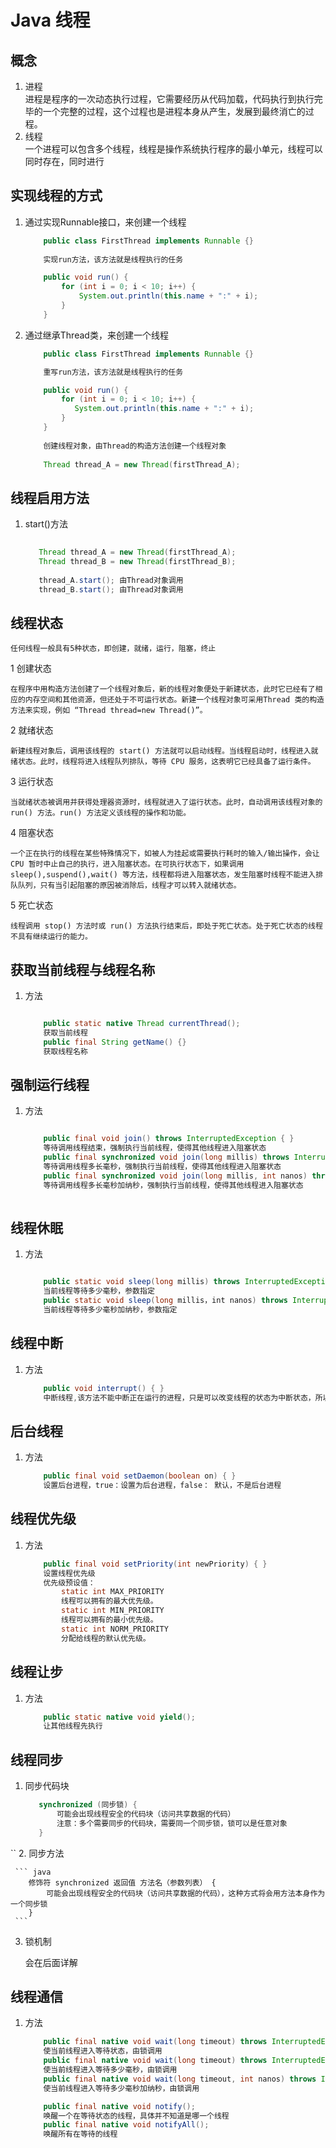 # Java 线程

## 概念
    
1. 进程  
    进程是程序的一次动态执行过程，它需要经历从代码加载，代码执行到执行完毕的一个完整的过程，这个过程也是进程本身从产生，发展到最终消亡的过程。  
2. 线程  
    一个进程可以包含多个线程，线程是操作系统执行程序的最小单元，线程可以同时存在，同时进行
    
## 实现线程的方式

1. 通过实现Runnable接口，来创建一个线程
    
    ``` java
        public class FirstThread implements Runnable {}
        
        实现run方法，该方法就是线程执行的任务
    
        public void run() {
            for (int i = 0; i < 10; i++) {
                System.out.println(this.name + ":" + i);
            }
        } 
    ```
    
2. 通过继承Thread类，来创建一个线程

    ``` java
        public class FirstThread implements Runnable {}
   
        重写run方法，该方法就是线程执行的任务
   
        public void run() {
            for (int i = 0; i < 10; i++) {
               System.out.println(this.name + ":" + i);
            }
        }
         
        创建线程对象，由Thread的构造方法创建一个线程对象
        
        Thread thread_A = new Thread(firstThread_A); 
    ```
   
## 线程启用方法

1. start()方法
     
     ``` java
        
        Thread thread_A = new Thread(firstThread_A);
        Thread thread_B = new Thread(firstThread_B);
        
        thread_A.start(); 由Thread对象调用
        thread_B.start(); 由Thread对象调用
   
     ```   

## 线程状态
    
    任何线程一般具有5种状态，即创建，就绪，运行，阻塞，终止
    
1 创建状态
    
    在程序中用构造方法创建了一个线程对象后，新的线程对象便处于新建状态，此时它已经有了相应的内存空间和其他资源，但还处于不可运行状态。新建一个线程对象可采用Thread 类的构造方法来实现，例如 “Thread thread=new Thread()”。
   
2 就绪状态
    
    新建线程对象后，调用该线程的 start() 方法就可以启动线程。当线程启动时，线程进入就绪状态。此时，线程将进入线程队列排队，等待 CPU 服务，这表明它已经具备了运行条件。
    
3 运行状态
    
    当就绪状态被调用并获得处理器资源时，线程就进入了运行状态。此时，自动调用该线程对象的 run() 方法。run() 方法定义该线程的操作和功能。

4 阻塞状态 

    一个正在执行的线程在某些特殊情况下，如被人为挂起或需要执行耗时的输入/输出操作，会让 CPU 暂时中止自己的执行，进入阻塞状态。在可执行状态下，如果调用sleep(),suspend(),wait() 等方法，线程都将进入阻塞状态，发生阻塞时线程不能进入排队队列，只有当引起阻塞的原因被消除后，线程才可以转入就绪状态。

5 死亡状态

    线程调用 stop() 方法时或 run() 方法执行结束后，即处于死亡状态。处于死亡状态的线程不具有继续运行的能力。
    
## 获取当前线程与线程名称

1. 方法

     ``` java
   
         public static native Thread currentThread();
         获取当前线程
         public final String getName() {}
         获取线程名称
   
     ``` 
   
## 强制运行线程

1. 方法
    
    ``` java
    
        public final void join() throws InterruptedException { }
        等待调用线程结束，强制执行当前线程，使得其他线程进入阻塞状态
        public final synchronized void join(long millis) throws InterruptedException { } 
        等待调用线程多长毫秒，强制执行当前线程，使得其他线程进入阻塞状态
        public final synchronized void join(long millis, int nanos) throws InterruptedExceptio { } 
        等待调用线程多长毫秒加纳秒，强制执行当前线程，使得其他线程进入阻塞状态 
     
    ``` 
   
## 线程休眠

1. 方法

    ``` java
   
        public static void sleep(long millis) throws InterruptedException {}
        当前线程等待多少毫秒，参数指定
        public static void sleep(long millis，int nanos) throws InterruptedException {}
        当前线程等待多少毫秒加纳秒，参数指定
    ``` 
   
## 线程中断

1. 方法

    ``` java
        public void interrupt() { }
        中断线程,该方法不能中断正在运行的进程，只是可以改变线程的状态为中断状态，所以其可以中断sleep、join、wait等状态
    ```

## 后台线程

1. 方法

    ``` java
        public final void setDaemon(boolean on) { }
        设置后台进程，true：设置为后台进程，false： 默认，不是后台进程 
    ```
   
## 线程优先级

1. 方法

    ``` java
        public final void setPriority(int newPriority) { }
        设置线程优先级
        优先级预设值：
            static int MAX_PRIORITY 
            线程可以拥有的最大优先级。  
            static int MIN_PRIORITY 
            线程可以拥有的最小优先级。  
            static int NORM_PRIORITY 
            分配给线程的默认优先级。  
    ```
   
## 线程让步

1. 方法

    ``` java
        public static native void yield();
        让其他线程先执行
    ```   
   
## 线程同步

1. 同步代码块

     ``` java
        synchronized (同步锁) {
            可能会出现线程安全的代码块（访问共享数据的代码）
            注意：多个需要同步的代码块，需要同一个同步锁，锁可以是任意对象
        }
     ```  
``
2. 同步方法

     ``` java
        修饰符 synchronized 返回值 方法名（参数列表） {
            可能会出现线程安全的代码块（访问共享数据的代码），这种方式将会用方法本身作为一个同步锁
        }
     ```
   
3. 锁机制

    会在后面详解
    
## 线程通信

1. 方法

    ``` java
        public final native void wait(long timeout) throws InterruptedException;
        使当前线程进入等待状态，由锁调用
        public final native void wait(long timeout) throws InterruptedException;
        使当前线程进入等待多少毫秒，由锁调用
        public final native void wait(long timeout, int nanos) throws InterruptedException
        使当前线程进入等待多少毫秒加纳秒，由锁调用
   
        public final native void notify();
        唤醒一个在等待状态的线程，具体并不知道是哪一个线程
        public final native void notifyAll();
        唤醒所有在等待的线程
    ```            
